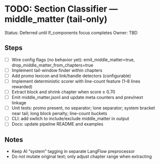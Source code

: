 # TODO: Section Classifier — middle_matter (tail-only)

Status: Deferred until lf_components focus completes
Owner: TBD

## Steps

- [ ] Wire config flags (no behavior yet): emit_middle_matter=true, drop_middle_matter_from_chapters=true
- [ ] Implement tail-window finder within chapters
- [ ] Add promo lexicon and link/handle detectors (configurable)
- [ ] Implement deterministic scorer with line-count feature (1–8 lines rewarded)
- [ ] Extract block and shrink chapter when score ≥ 0.70
- [ ] Emit middle_matter.jsonl and update meta counters and prev/next linkage
- [ ] Unit tests: promo present, no separator; lone separator; system bracket near tail; long block penalty; line-count buckets
- [ ] CLI: add switch to include/exclude middle_matter in output
- [ ] Docs: update pipeline README and examples

## Notes

- Keep AI “system” tagging in separate LangFlow preprocessor
- Do not mutate original text; only adjust chapter range when extracting
